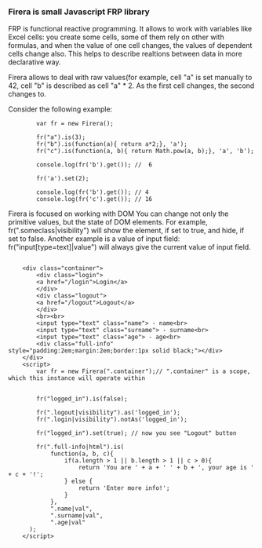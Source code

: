 

### Firera is small Javascript FRP library

FRP is functional reactive programming. It allows to work with variables like Excel cells: you create some cells, some of them rely on other with formulas, and when the value of one cell changes, the values of dependent cells change also.
This helps to describe realtions between data in more declarative way.

Firera allows to deal with raw values(for example, cell "a" is set manually to 42, cell "b" is described as cell "a" * 2. As the first cell changes, the second changes to.

Consider the following example:
~~~~~~
	    var fr = new Firera();
	    
	    fr("a").is(3);
	    fr("b").is(function(a){ return a*2;}, 'a');
	    fr("c").is(function(a, b){ return Math.pow(a, b);}, 'a', 'b');
	    
	    console.log(fr('b').get()); //  6
	    
	    fr('a').set(2);
	    
	    console.log(fr('b').get()); // 4
	    console.log(fr('c').get()); // 16
~~~~~~

Firera is focused on working with DOM
You can change not only the primitive values, but the state of DOM elements.
For example, fr(".someclass|visibility") will show the element, if set to true, and hide, if set to false.
Another example is a value of input field: fr("input[type=text]|value") will always give the current value of input field.

~~~~~~

	<div class="container">
	    <div class="login">
		<a href="/login">Login</a>
	    </div>
	    <div class="logout">
		<a href="/logout">Logout</a>
	    </div>
	    <br><br>
	    <input type="text" class="name"> - name<br>
	    <input type="text" class="surname"> - surname<br>
	    <input type="text" class="age"> - age<br>
	    <div class="full-info" style="padding:2em;margin:2em;border:1px solid black;"></div>
	</div>
	<script>
	    var fr = new Firera(".container");// ".container" is a scope, which this instance will operate within
	
	
	    fr("logged_in").is(false);
	    
	    fr(".logout|visibility").as('logged_in');
	    fr(".login|visibility").notAs('logged_in');
	    
	    fr("logged_in").set(true); // now you see "Logout" button
    
	    fr(".full-info|html").is(
    		function(a, b, c){
    		    if(a.length > 1 || b.length > 1 || c > 0){
    			    return 'You are ' + a + ' ' + b + ', your age is ' + c + '!';
    		    } else {
    			    return 'Enter more info!';
    		    }
    		},
    		".name|val",
    		".surname|val",
    		".age|val"
      );
	</script>

~~~~~~
